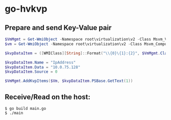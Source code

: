 go-hvkvp
========


## Prepare and send Key-Value pair
```powershell
$VmMgmt = Get-WmiObject -Namespace root\virtualization\v2 -Class Msvm_VirtualSystemManagementService  
$vm = Get-WmiObject -Namespace root\virtualization\v2 -Class Msvm_ComputerSystem -Filter {ElementName = 'minishift'}

$kvpDataItem = ([WMIClass][String]::Format("\\{0}\{1}:{2}", $VmMgmt.ClassPath.Server, $VmMgmt.ClassPath.NamespacePath, "Msvm_KvpExchangeDataItem")).CreateInstance()

$kvpDataItem.Name = "IpAddress"
$kvpDataItem.Data = "10.0.75.128"
$kvpDataItem.Source = 0

$VmMgmt.AddKvpItems($Vm, $kvpDataItem.PSBase.GetText(1))
```

## Receive/Read on the host:
```
$ go build main.go
$ ./main
```
